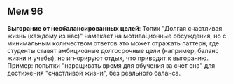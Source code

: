 ## Мем 96

**Выгорание от несбалансированных целей**: Топик "Долгая счастливая жизнь (каждому из нас)" намекает на мотивационные обсуждения, но с минимальным количеством ответов это может отражать паттерн, где студенты ставят амбициозные долгосрочные цели (например, баланс жизни и учебы), но игнорируют отдых, что приводит к выгоранию. Пример: попытки "наращивать время для обучения за счет сна" для достижения "счастливой жизни", без реального баланса.